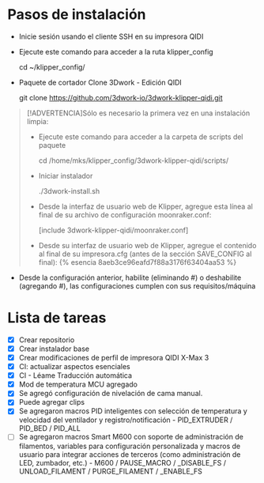 # Pasos de instalación

-   Inicie sesión usando el cliente SSH en su impresora QIDI
-   Ejecute este comando para acceder a la ruta klipper_config


    cd ~/klipper_config/

-   Paquete de cortador Clone 3Dwork - Edición QIDI


    git clone https://github.com/3dwork-io/3dwork-klipper-qidi.git

> [!ADVERTENCIA]Sólo es necesario la primera vez en una instalación limpia:
>
> -   Ejecute este comando para acceder a la carpeta de scripts del paquete
>
>
>     cd /home/mks/klipper_config/3dwork-klipper-qidi/scripts/
>
> -   Iniciar instalador
>
>
>     ./3dwork-install.sh
>
> -   Desde la interfaz de usuario web de Klipper, agregue esta línea al final de su archivo de configuración moonraker.conf:
>
>
>     [include 3dwork-klipper-qidi/moonraker.conf]
>
> -   Desde su interfaz de usuario web de Klipper, agregue el contenido al final de su impresora.cfg (antes de la sección SAVE_CONFIG al final):
>     {% esencia 8aeb3ce96eafd7f88a3176f63404aa53 %}
>     <script src="https://gist.github.com/alienboyxp/8aeb3ce96eafd7f88a3176f63404aa53.js"></script>

-   Desde la configuración anterior, habilite (eliminando #) o deshabilite (agregando #), las configuraciones cumplen con sus requisitos/máquina

# Lista de tareas

-   [x] Crear repositorio
-   [x] Crear instalador base
-   [x] Crear modificaciones de perfil de impresora QIDI X-Max 3
-   [x] CI: actualizar aspectos esenciales
-   [x] CI - Léame Traducción automática
-   [x] Mod de temperatura MCU agregado
-   [x] Se agregó configuración de nivelación de cama manual.
-   [x] Puede agregar clips
-   [x] Se agregaron macros PID inteligentes con selección de temperatura y velocidad del ventilador y registro/notificación - PID_EXTRUDER / PID_BED / PID_ALL
-   [ ] Se agregaron macros Smart M600 con soporte de administración de filamentos, variables para configuración personalizada y macros de usuario para integrar acciones de terceros (como administración de LED, zumbador, etc.) - M600 / PAUSE_MACRO / \_DISABLE_FS / UNLOAD_FILAMENT / PURGE_FILAMENT / \_ENABLE_FS
